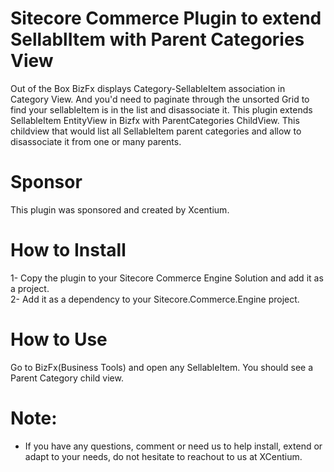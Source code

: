 Sitecore Commerce Plugin to extend SellablItem with Parent Categories View
======================================

Out of the Box BizFx displays Category-SellableItem association in Category View. 
And you'd need to paginate through the unsorted Grid to find your sellableItem is in the list and disassociate it.
This plugin extends SellableItem EntityView in Bizfx with ParentCategories ChildView.
This childview that would list all SellableItem parent categories and allow to disassociate it from one or many parents.

Sponsor
=======
This plugin was sponsored and created by Xcentium.


How to Install
==============

1-	Copy the plugin to your Sitecore Commerce Engine Solution and add it as a project.  
2-	Add it as a dependency to your Sitecore.Commerce.Engine project.  

How to Use
==============
Go to BizFx(Business Tools) and open any SellableItem. 
You should see a Parent Category child view.

Note:
=====

- If you have any questions, comment or need us to help install, extend or adapt to your needs, do not hesitate to reachout to us at XCentium.
